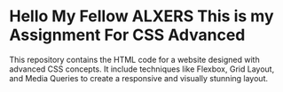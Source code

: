 # Hello My Fellow ALXERS This is my Assignment For CSS Advanced

This repository contains the HTML code for a website designed with advanced CSS concepts. It include techniques like Flexbox, Grid Layout, and Media Queries to create a responsive and visually stunning layout.
